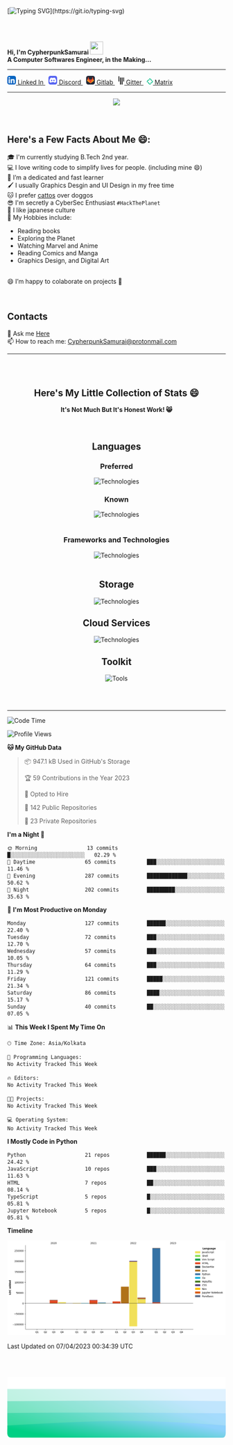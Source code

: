 <!-- Typing SVG Here -->
<br>
<br>


[![Typing SVG](https://readme-typing-svg.herokuapp.com?font=Play&color=%23089255&size=33&center=true&vCenter=true&width=600&height=60&lines=Hi%2C+I'm+CypherpunkSamurai!+%F0%9F%91%8B;Coder+%2F+Software+Developer%2C;Freelancer%2C+Graphics+Designer%2C;and+an+RE+Enthusiast.;When+I'm+not+on+the+linux+terminal....;you'll+find+me+browsing+HN+and+Reddit.)](https://git.io/typing-svg)

<!-- Intro Here -->
<br>
<br>

<p>
  <b>
    Hi, I'm CypherpunkSamurai
    <img height=30 width=30 src="https://c.tenor.com/SNL9_xhZl9oAAAAj/waving-hand-joypixels.gif">
    <br>
    A Computer Softwares Engineer, in the Making...
    <br>
  </b>
</p>

<!-- Links Here -->
<hr>

<p>  
      <a href="https://www.linkedin.com/in/rakeshchow/">
       <img width="20px" src="img/icons/LinkedIn.svg">
       Linked In
      </a>
    &nbsp;
      <a href="">
       <img width="20px" src="img/icons/Discord.svg">
       Discord
      </a>
    &nbsp;
      <a href="https://gitlab.com/CypherpunkSamurai/">
       <img width="20px" src="img/icons/GitLab.svg">
       Gitlab
      </a>
    &nbsp;
      <a href="http://gitter.im/CypherpunkSamurai">
       <img width="14px" src="img/icons/Gitter.svg">
       Gitter
      </a>
    &nbsp;
      <a href="https://matrix.to/#/@user:CyperpunkSamurai">
       <img width="14px" src="img/icons/Element.svg">
       Matrix
      </a>
</p>

<!-- Facts Here -->
<hr>
<center>
<img src="https://komarev.com/ghpvc/?username=CypherpunkSamurai&label=People+Who+Viewed+My+Profile" >
</center>

<br>
<br>



## Here's a Few Facts About Me 😄:
  🎓 I'm currently studying B.Tech 2nd year.
  <br>
    💻 I love writing code to simplify lives for people. (including mine 😄)
  <br>
    🌱 I’m a dedicated and fast learner
  <br>
    🖌️ I usually Graphics Desgin and UI Design in my free time
  <br>
  🐱 I prefer [cattos](https://reddit.com/r/aww) over doggos
  <br>
    😎 I'm secretly a CyberSec Enthusiast `#HackThePlanet`
  <br>
    👺 I like japanese culture
  <br>
    🔭 My Hobbies include:
    <ul>
      <li>Reading books</l1>
      <li>Exploring the Planet</li>
      <li>Watching Marvel and Anime</li>
      <li>Reading Comics and Manga</li>
      <li>Graphics Design, and Digital Art</li>
    </ul>
  <br>
    😄 I’m happy to colaborate on projects 🤝

<!-- Contacts Section -->
<br>

<p>
  <h2>Contacts</h2>
  💬 Ask me <a href="https://github.com/CypherpunkSamurai/CypherpunkSamurai/issues" title="Issues">Here</a>
  <br>
  📫 How to reach me: <a href="mailto: CypherpunkSamurai@protonmail.com">CypherpunkSamurai@protonmail.com</a>
</p>







<!-- Stats -->
<hr>
<br>
<br>



<!-- Header -->

<div align="center">
    <h2 align="center">Here's My Little Collection of Stats 😄</h2>
    <b>It's Not Much But It's Honest Work! 😸</b>
</div>


<!-- Coding Stats -->
<br>
<br>

<div align="center">

  <h2>Languages</h2>
    <h3>Preferred</h3>
      <img src="https://skillicons.dev/icons?i=py,golang,nodejs,js,cs,rust,regex,bash&perline=8" alt="Technologies">
    <h3>Known</h3>
      <img src="https://skillicons.dev/icons?i=java,c,cpp,androidstudio&perline=8" alt="Technologies">
  <br><br>

  <h3>Frameworks and Technologies</h3>
    <img src="https://skillicons.dev/icons?i=linux,react,express,fastapi,bots,selenium,tailwind,bootstrap,flask,docker,nginx,nextjs&perline=6" alt="Technologies">
  <br><br>  

  <h2>Storage</h2>
    <img src="https://skillicons.dev/icons?i=mongodb,sqlite,postgres&perline=8" alt="Technologies">
  <h2>Cloud Services</h2>
    <img src="https://skillicons.dev/icons?i=githubactions,heroku,aws,cloudflare,netlify,vercel&perline=8" alt="Technologies">
  <br>

  <h2>Toolkit</h2>
      <img src="https://skillicons.dev/icons?i=vscode,neovim,git,github,gitlab,figma,ps,ai" alt="Tools">
    <br><br>

</div>



<br>
<br>

<hr>

<!-- Waka Stats -->

<!--START_SECTION:waka-->
![Code Time](http://img.shields.io/badge/Code%20Time-0%20secs-blue)

![Profile Views](http://img.shields.io/badge/Profile%20Views-15-blue)

**🐱 My GitHub Data** 

> 📦 947.1 kB Used in GitHub's Storage 
 > 
> 🏆 59 Contributions in the Year 2023
 > 
> 💼 Opted to Hire
 > 
> 📜 142 Public Repositories 
 > 
> 🔑 23 Private Repositories 
 > 
**I'm a Night 🦉** 

```text
🌞 Morning                13 commits          █░░░░░░░░░░░░░░░░░░░░░░░░   02.29 % 
🌆 Daytime                65 commits          ███░░░░░░░░░░░░░░░░░░░░░░   11.46 % 
🌃 Evening                287 commits         █████████████░░░░░░░░░░░░   50.62 % 
🌙 Night                  202 commits         █████████░░░░░░░░░░░░░░░░   35.63 % 
```
📅 **I'm Most Productive on Monday** 

```text
Monday                   127 commits         ██████░░░░░░░░░░░░░░░░░░░   22.40 % 
Tuesday                  72 commits          ███░░░░░░░░░░░░░░░░░░░░░░   12.70 % 
Wednesday                57 commits          ███░░░░░░░░░░░░░░░░░░░░░░   10.05 % 
Thursday                 64 commits          ███░░░░░░░░░░░░░░░░░░░░░░   11.29 % 
Friday                   121 commits         █████░░░░░░░░░░░░░░░░░░░░   21.34 % 
Saturday                 86 commits          ████░░░░░░░░░░░░░░░░░░░░░   15.17 % 
Sunday                   40 commits          ██░░░░░░░░░░░░░░░░░░░░░░░   07.05 % 
```


📊 **This Week I Spent My Time On** 

```text
🕑︎ Time Zone: Asia/Kolkata

💬 Programming Languages: 
No Activity Tracked This Week

🔥 Editors: 
No Activity Tracked This Week

🐱‍💻 Projects: 
No Activity Tracked This Week

💻 Operating System: 
No Activity Tracked This Week
```

**I Mostly Code in Python** 

```text
Python                   21 repos            ██████░░░░░░░░░░░░░░░░░░░   24.42 % 
JavaScript               10 repos            ███░░░░░░░░░░░░░░░░░░░░░░   11.63 % 
HTML                     7 repos             ██░░░░░░░░░░░░░░░░░░░░░░░   08.14 % 
TypeScript               5 repos             █░░░░░░░░░░░░░░░░░░░░░░░░   05.81 % 
Jupyter Notebook         5 repos             █░░░░░░░░░░░░░░░░░░░░░░░░   05.81 % 
```



**Timeline**

![Lines of Code chart](https://raw.githubusercontent.com/CypherpunkSamurai/CypherpunkSamurai/master/assets/bar_graph.png)


 Last Updated on 07/04/2023 00:34:39 UTC
<!--END_SECTION:waka-->








<!-- End -->
<br>
<br>



<div margin="20px">
  <p>
    <p>
      <img src="img/waves_.svg" alt="Waves SVG">
    </p>
  </p>
</div>
